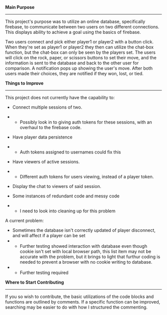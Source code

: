 **Main Purpose**<hr>

This project's purpose was to utilize an online database, specifically firebase, to communicate between two users on two different connections. This displays ability to achieve a goal using the basics of firebase.

Two users connect and pick either player1 or player2 with a button click. When they're set as player1 or player2 they then can utilize the chat-box function, but the chat-box can only be seen by the players set. The users will click on the rock, paper, or scissors buttons to set their move, and the information is sent to the database and back to the other user for comparison. A notification pops up showing the user's move. After both users made their choices, they are notified if they won, lost, or tied.

**Things to Improve**<hr>

 This project does not currently have the capability to:
 
 * Connect multiple sessions of two. 
 * * Possibly look in to giving auth tokens for these sessions, with an overhaul to the firebase code.

 * Have player data persistence
 * * Auth tokens assigned to usernames could fix this

 * Have viewers of active sessions.
 * * Different auth tokens for users viewing, instead of a player token.
 
 * Display the chat to viewers of said session.

 * Some instances of redundant code and messy code
 * * I need to look into cleaning up for this problem

A current problem:

 * Sometimes the database isn't correctly updated of player disconnect, and will affect if a player can be set
 * * Further testing showed interaction with database even though cookie isn't set with local browser path, this list item may not be accurate with the problem, but it brings to light that furthur coding is needed to prevent a browser with no cookie writing to database.
 * * Further testing required


**Where to Start Contributing**<hr>

If you so wish to contribute, the basic utilizations of the code blocks and functions are outlined by comments. If a specific function can be improved, searching may be easier to do with how I structured the commenting.